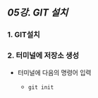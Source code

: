 ## _05강. GIT 설치_ 



### 1. GIT설치





### 2. 터미널에 저장소 생성

- 터미널에 다음의 명령어 입력

  - `git init` 

    



### 



